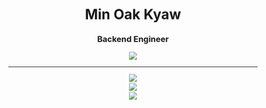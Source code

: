 <div id="header" align="center">
  <h1>Min Oak Kyaw</h1>

  <h3>Backend Engineer</h3>

  <img src="https://www.codewars.com/users/Min%20Oak%20Kyaw/badges/large">
  <hr>
  
  <img src="https://github-readme-stats.vercel.app/api/top-langs/?username=Kybton&hide=html,jupyter-notebook,Jupyter+Notebook&layout=donut&theme=gruvbox"><br>
  <img style="border-radius:1.5%;border:2px solid #fff" src="https://media.giphy.com/media/v1.Y2lkPTc5MGI3NjExaDFvNjhpNGh0bXRwOTg5amQ5Ynd2bmtzd2NyMnR6ZnFxODEyY2xsOCZlcD12MV9pbnRlcm5hbF9naWZfYnlfaWQmY3Q9Zw/JqmupuTVZYaQX5s094/giphy.gif"/><br>
  <img src="https://github-readme-streak-stats.herokuapp.com/?user=Kybton&theme=dark"><br>
</div>
